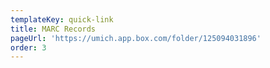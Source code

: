 ```yaml
---
templateKey: quick-link
title: MARC Records
pageUrl: 'https://umich.app.box.com/folder/125094031896'
order: 3
---
```

